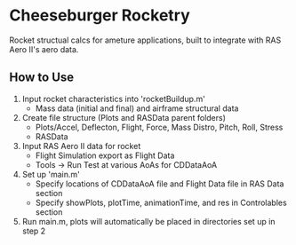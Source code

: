 # Cheeseburger Rocketry
 Rocket structual calcs for ameture applications, built to integrate with RAS Aero II's aero data.

## How to Use
1. Input rocket characteristics into 'rocketBuildup.m'
   * Mass data (initial and final) and airframe structural data
2. Create file structure (Plots and RASData parent folders)
   * Plots/Accel, Deflecton, Flight, Force, Mass Distro, Pitch, Roll, Stress
   * RASData
3. Input RAS Aero II data for rocket
   * Flight Simulation export as Flight Data
   * Tools -> Run Test at various AoAs for CDDataAoA
4. Set up 'main.m'
   * Specify locations of CDDataAoA file and Flight Data file in RAS Data section
   * Specify showPlots, plotTime, animationTime, and res in Controlables section
6. Run main.m, plots will automatically be placed in directories set up in step 2

